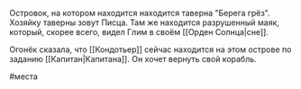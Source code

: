 Островок, на котором находится находится таверна "Берега грёз". Хозяйку таверны зовут Писца.
Там же находится разрушенный маяк, который, скорее всего, видел Глим в своём [[Орден Солнца|сне]].

Огонёк сказала, что [[Кондотьер]] сейчас находится на этом острове по заданию [[Капитан|Капитана]]. Он хочет вернуть свой корабль.

#места 